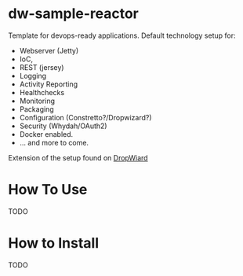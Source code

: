 # dw-sample-reactor
Template for devops-ready applications.
Default technology setup for: 
* Webserver (Jetty)
* IoC, 
* REST (jersey)
* Logging
* Activity Reporting
* Healthchecks
* Monitoring
* Packaging
* Configuration (Constretto?/Dropwizard?)
* Security (Whydah/OAuth2)
* Docker enabled.
* ... and more to come.


Extension of the setup found on <a href="http://www.dropwizard.io/"/>DropWiard</a>

# How To Use

TODO

# How to Install

TODO
